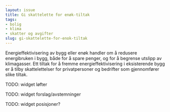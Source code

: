 ```yaml
---
layout: issue
title: Gi skattelette for enøk-tiltak
tags:
- bolig
- klima
- skatter og avgifter
slug: gi-skattelette-for-enok-tiltak
---
```


Energieffektivisering av bygg eller enøk handler om å redusere energibruken i bygg, både for å spare penger, og for å begrense utslipp av klimagasser. Ett tiltak for å fremme energieffektivisering i eksisterende bygg er å tilby skattelettelser for privatpersoner og bedrifter som gjennomfører slike tiltak.

TODO: widget løfter

TODO: widget forslag/avstemninger

TODO: widget posisjoner?


